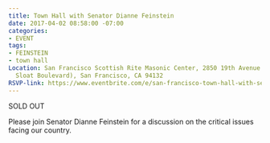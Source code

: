 ```yaml
---
title: Town Hall with Senator Dianne Feinstein
date: 2017-04-02 08:58:00 -07:00
categories:
- EVENT
tags:
- FEINSTEIN
- town hall
Location: San Francisco Scottish Rite Masonic Center, 2850 19th Avenue (corner of
  Sloat Boulevard), San Francisco, CA 94132
RSVP-link: https://www.eventbrite.com/e/san-francisco-town-hall-with-senator-dianne-feinstein-tickets-33503512909
---
```


SOLD OUT

Please join Senator Dianne Feinstein for a discussion on the critical issues facing our country.